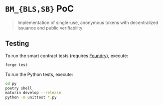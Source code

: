 # `BM_{BLS,SB}` PoC

> Implementation of single-use, anonymous tokens with decentralized issuance and public verifiability

## Testing

To run the smart contract tests (requires [Foundry](https://book.getfoundry.sh/getting-started/installation)), execute:

```sh
forge test
```

To run the Python tests, execute:

```sh
cd py
poetry shell
maturin develop --release
python -m unittest *.py
```
